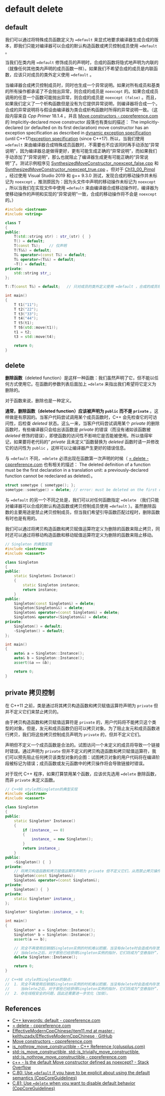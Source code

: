 # default delete

## default

我们可以通过将特殊成员函数定义为 `=default` 来显式地要求编译器生成合成的版本，即我们只能对编译器可以合成的默认构造函数或拷贝控制成员使用 `=default` 。

当我们在类内用 `=default` 修饰成员的声明时，合成的函数将隐式地声明为内联的（就像任何其他类内声明的成员函数一样）。如果我们不希望合成的成员是内联函数，应该只对成员的类外定义使用 `=default` 。

当编译器合成拷贝控制成员时，同时也生成一个异常说明。如果对所有成员和基类的所有操作都承诺了不会抛出异常，则合成的成员是 `noexcept` 的。如果合成成员调用的任意一个函数可能抛出异常，则合成的成员是 `noexcept (false)` 。而且，如果我们定义了一个析构函数但是没有为它提供异常说明，则编译器将合成一个。合成的异常说明将与假设由编译器为类合成析构函数时所得的异常说明一致。（这段内容来自 *Cpp Primer* 18.1.4 。并且 [Move constructors - cppreference.com](https://en.cppreference.com/w/cpp/language/move_constructor) 的 Implicitly-declared move constructor 段落也有类似的描述：  The implicitly-declared (or defaulted on its first declaration) move constructor has an exception specification as described in [dynamic exception specification](https://en.cppreference.com/w/cpp/language/except_spec) (until C++17)[exception specification](https://en.cppreference.com/w/cpp/language/noexcept_spec) (since C++17). 所以，当我们使用 `=default` 来由编译器合成特殊成员函数时，不需要也不应该同时再手动添加“异常说明”，因为编译器总是做得更好，更有可能生成正确的“异常说明”，而如果我们手动添加了“异常说明”，那么也就阻止了编译器生成更有可能正确的“异常说明”了。测试示例程序见 [SynthesizedMoveConstructor_noexcept_false.cpp](./Ch13_01_SynthesizedMoveConstructor_noexcept_false.cpp) 和 [SynthesizedMoveConstructor_noexcept_true.cpp](./Ch13_01_SynthesizedMoveConstructor_noexcept_true.cpp) 。但对于 [Ch13_00_Pimpl](../Ch13_00_Pimpl) ，经过使用 Visual Studio 2019 和 g++ 9.3.0 测试，发现合成的移动操作并未标记为 `noexcept` ，推测原因为：因为头文件中声明的移动操作未标记为 `noexcept` ，所以当我们在实现文件中使用 `=default` 来由编译器合成移动操作时，编译器为使移动操作的声明和实现的“异常说明”一致，合成的移动操作将不会是 `noexcept` 的。）

```cpp
#include <iostream>
#include <string>

class T
{
public:
	T(std::string str) : str_(str) {  }
	T() = default;
	T(const T&);	// 仅声明
	T(T&&) = default;
	T& operator=(const T&) = default;
	T& operator=(T&&) = default;
	~T() = default;
private:
	std::string str_;
};

T::T(const T&) = default;	// 只对成员的类外定义使用 =default ，合成的成员将是非内联函数

int main()
{
	T t1("11");
	T t2("22");
	T t3("33");
	T t4("44");
	T t5(t1);
	T t6(std::move(t1));
	t1 = t2;
	t3 = std::move(t4);

	return 0;
}
```



## delete

**删除函数**（deleted function）是这样一种函数：我们虽然声明了它，但不能以任何方式使用它。在函数的参数列表后面加上 `=delete` 来指出我们希望将它定义为删除的。

对于函数来说，删除也是一种定义。

**通常，删除函数（deleted function）应该被声明为 `public` 而不是 `private`** 。这样做是有原因的。当客户代码尝试调用某个成员函数时，C++ 会先检查它的可访问性，后检查 *deleted* 状态。这么一来，当客户代码尝试调用某个 *private* 的删除函数时，有些编译器只会给出该函数是 *private* 的错误（而没有诸如该函数被 *deleted* 修饰的错误），即使函数的访问性不影响它是否能被使用。所以值得牢记，如果要将老代码的“ *private* 且未定义”函数替换为 *deleted* 函数时请一并修改它的访问性为 `public` ，这样可以让编译器产生更好的错误信息。

与 `=default` 不同，`=delete` 必须出现在函数第一次声明的时候（ [= delete - cppreference.com](https://en.cppreference.com/w/cpp/language/function#Deleted_functions) 也有相关的描述： The deleted definition of a function must be the first declaration in a translation unit: a previously-declared function cannot be redeclared as deleted）。

```cpp
struct sometype { sometype(); };
sometype::sometype() = delete; // error: must be deleted on the first declaration
```

与 `=default` 的另一个不同之处是，我们可以对任何函数指定 `=delete` （我们只能对编译器可以合成的默认构造函数或拷贝控制成员使用 `=default` ）。虽然删除函数的主要用途是禁止拷贝控制成员，但当我们希望引导函数匹配过程时，删除函数有时也是有用的。

我们可以通过将拷贝构造函数和拷贝赋值运算符定义为删除的函数来阻止拷贝，同时还可以通过将移动构造函数和移动赋值运算符定义为删除的函数来阻止移动。

```cpp
// Singleton 的典型实现
#include <iostream>
#include <cassert>

class Singleton
{
public:
	static Singleton& Instance()
	{
		static Singleton instance;
		return instance;
	}
public:
	Singleton(const Singleton&) = delete;
	Singleton(Singleton&&) = delete;
	Singleton& operator=(const Singleton&) = delete;
	Singleton& operator=(Singleton&&) = delete;
private:
	Singleton() = default;
	~Singleton() = default;
};

int main()
{
	auto& a = Singleton::Instance();
	auto& b = Singleton::Instance();
	assert(&a == &b);

	return 0;
}
```



## private 拷贝控制

在 C++11 之前，类是通过将其拷贝构造函数和拷贝赋值运算符声明为 `private` 但并不定义它们来禁止拷贝的。

由于拷贝构造函数和拷贝赋值运算符是 `private` 的，用户代码将不能拷贝这个类型的对象。但是，友元和成员函数仍旧可以拷贝对象。为了阻止友元和成员函数进行拷贝，我们将这些拷贝控制成员声明为 `private` 的，但并不定义它们。 

声明但不定义一个成员函数是合法的。试图访问一个未定义的成员将导致一个链接时错误。通过声明为 `private` 但并不定义的拷贝构造函数和拷贝赋值运算符，我们可以预先阻止任何拷贝该类型对象的企图：试图拷贝对象的用户代码将在编译阶段被标记为错误；成员函数或友元函数中的拷贝操作将会导致链接时错误。

对于现代 C++ 程序，如果打算禁用某个函数，应该优先选用 `=delete` 删除函数，而非 `private` 未定义函数。

```cpp
// C++98 style的Singleton的典型实现
#include <iostream>
#include <cassert>

class Singleton
{
public:
	static Singleton* Instance()
	{
		if (instance_ == 0)
		{
			instance_ = new Singleton();
		}
		return instance_;
	}
public:
	~Singleton() {  }
private:
	// 将拷贝构造函数和拷贝赋值运算符声明为 private 但不定义它们，从而禁止拷贝操作
	Singleton(const Singleton&);
	Singleton& operator=(const Singleton&);
private:
	Singleton() {  }
private:
	static Singleton* instance_;
};

Singleton* Singleton::instance_ = 0;

int main()
{
	Singleton* a = Singleton::Instance();
	Singleton* b = Singleton::Instance();
	assert(a == b);

	// 完全不再使用后销毁Singleton实例的时机难以把握，当没有delete时会造成内存泄漏。
	// 当delete之后，对于那些已经获得Singleton实例的指针，它们将成为“空悬指针”，如程序中的 Singleton::instance_ , a 和 b 。
	delete Singleton::Instance();

	return 0;
}

// C++98 style的Singleton的缺点:
//	1. 完全不再使用后销毁Singleton实例的时机难以把握，当没有delete时会造成内存泄漏。
//	   当delete之后，对于那些已经获得Singleton实例的指针，它们将成为“空悬指针”，如示例中的 Singleton::instance_ , a 和 b 。
//	2. 存在线程安全的问题，因此还需要进一步优化（加锁）。
```



## References

* [C++ keywords: default - cppreference.com](https://en.cppreference.com/w/cpp/keyword/default)
* [= delete - cppreference.com](https://en.cppreference.com/w/cpp/language/function#Deleted_functions)
* [EffectiveModernCppChinese/item11.md at master · kelthuzadx/EffectiveModernCppChinese · GitHub](https://github.com/kelthuzadx/EffectiveModernCppChinese/blob/master/3.MovingToModernCpp/item11.md)
* [Move constructors - cppreference.com](https://en.cppreference.com/w/cpp/language/move_constructor)
* [is_nothrow_move_constructible - C++ Reference (cplusplus.com)](http://www.cplusplus.com/reference/type_traits/is_nothrow_move_constructible/)
* [std::is_move_constructible, std::is_trivially_move_constructible, std::is_nothrow_move_constructible - cppreference.com](https://en.cppreference.com/w/cpp/types/is_move_constructible)
* [c++ - Is the default Move constructor defined as noexcept? - Stack Overflow](https://stackoverflow.com/questions/18653726/is-the-default-move-constructor-defined-as-noexcept)
* [C.80: Use `=default` if you have to be explicit about using the default semantics (CppCoreGuidelines)](https://github.com/isocpp/CppCoreGuidelines/blob/master/CppCoreGuidelines.md#c80-use-default-if-you-have-to-be-explicit-about-using-the-default-semantics)
* [C.81: Use `=delete` when you want to disable default behavior (CppCoreGuidelines)](https://github.com/isocpp/CppCoreGuidelines/blob/master/CppCoreGuidelines.md#c81-use-delete-when-you-want-to-disable-default-behavior-without-wanting-an-alternative)

